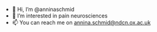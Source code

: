 - 👋 Hi, I’m @anninaschmid
- 👀 I’m interested in pain neurosciences
- 📫 You can reach me on annina.schmid@ndcn.ox.ac.uk

<!---
anninaschmid/anninaschmid is a ✨ special ✨ repository because its `README.md` (this file) appears on your GitHub profile.
You can click the Preview link to take a look at your changes.
--->
